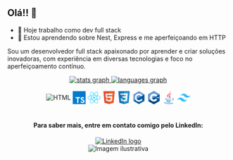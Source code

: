 ## Olá!! 👋

- 🔭 Hoje trabalho como dev full stack  
- 🌱 Estou aprendendo sobre Nest, Express e me aperfeiçoando em HTTP  

Sou um desenvolvedor full stack apaixonado por aprender e criar soluções inovadoras, com experiência em diversas tecnologias e foco no aperfeiçoamento contínuo.

<div align="center">
  <a href="https://github.com/Ndryl">
    <img src="https://github-readme-stats.vercel.app/api?username=Ndryl&hide_title=false&hide_rank=true&show_icons=true&include_all_commits=true&count_private=true&disable_animations=false&theme=cobalt&locale=en&hide_border=false&order=1" height="150" alt="stats graph" />
    <img src="https://github-readme-stats.vercel.app/api/top-langs?username=Ndryl&locale=en&hide_title=false&layout=compact&card_width=320&langs_count=6&theme=cobalt&hide_border=false&order=2" height="150" alt="languages graph" />
  </a>
</div>

<div style="display: inline_block" align="center"><br>
  <img align="center" alt="HTML" height="30" src="https://img.shields.io/badge/HTML-239120?style=for-the-badge&logo=html5&logoColor=white">
  <img align="center" alt="TypeScript" height="30" src="https://raw.githubusercontent.com/devicons/devicon/master/icons/typescript/typescript-plain.svg">
  <img align="center" alt="React" height="30" src="https://raw.githubusercontent.com/devicons/devicon/master/icons/react/react-original.svg">
  <img align="center" alt="HTML5" height="30" src="https://raw.githubusercontent.com/devicons/devicon/master/icons/html5/html5-original.svg">
  <img align="center" alt="CSS3" height="30" src="https://raw.githubusercontent.com/devicons/devicon/master/icons/css3/css3-original.svg">
  <img align="center" alt="C" height="30" src="https://raw.githubusercontent.com/devicons/devicon/master/icons/c/c-original.svg">
  <img align="center" alt="C++" height="30" src="https://raw.githubusercontent.com/devicons/devicon/master/icons/cplusplus/cplusplus-original.svg">
  <img align="center" alt="Java" height="30" src="https://raw.githubusercontent.com/devicons/devicon/master/icons/java/java-original.svg">
  <img align="center" alt="Tailwind" height="30" src="https://raw.githubusercontent.com/devicons/devicon/master/icons/tailwindcss/tailwindcss-plain.svg">
</div>

<h1 align="center"></h1>

<h4 align="center">Para saber mais, entre em contato comigo pelo LinkedIn:</h4>

<div align="center">
  <a href="https://www.linkedin.com/in/hendryl-marques-b8b0412a6/" target="_blank">
    <img src="https://img.shields.io/badge/LinkedIn-Hendryl%20Marques-0077B5?style=for-the-badge&logo=linkedin&logoColor=white" height="35" alt="LinkedIn logo" />
  </a>
</div>

<div align="center">
  <img height="150" src="https://static.wikia.nocookie.net/c368be41-ba7b-455b-91ad-254407543dfa/scale-to-width/755" alt="Imagem ilustrativa" />
</div>
